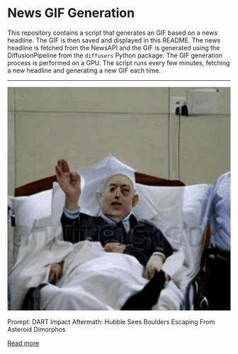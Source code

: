 # News GIF Generation
This repository contains a script that generates an GIF based on a news headline. The GIF is then saved and displayed in this README.
The news headline is fetched from the NewsAPI and the GIF is generated using the DiffusionPipeline from the `diffusers` Python package. The GIF generation process is performed on a GPU.
The script runs every few minutes, fetching a new headline and generating a new GIF each time.

---

![Generated GIF](output.gif?raw=true&v=1690218450)

Prompt: DART Impact Aftermath: Hubble Sees Boulders Escaping From Asteroid Dimorphos

[Read more](https://scitechdaily.com/dart-impact-aftermath-hubble-sees-boulders-escaping-from-asteroid-dimorphos/)